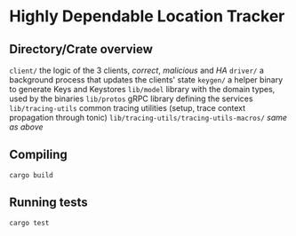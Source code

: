 # Highly Dependable Location Tracker

## Directory/Crate overview
`client/` the logic of the 3 clients, *correct*, *malicious* and *HA*
`driver/` a background process that updates the clients' state
`keygen/` a helper binary to generate Keys and Keystores
`lib/model` library with the domain types, used by the binaries
`lib/protos` gRPC library defining the services
`lib/tracing-utils` common tracing utilities (setup, trace context propagation through tonic)
`lib/tracing-utils/tracing-utils-macros/` *same as above*

## Compiling

`cargo build`

## Running tests

`cargo test`
